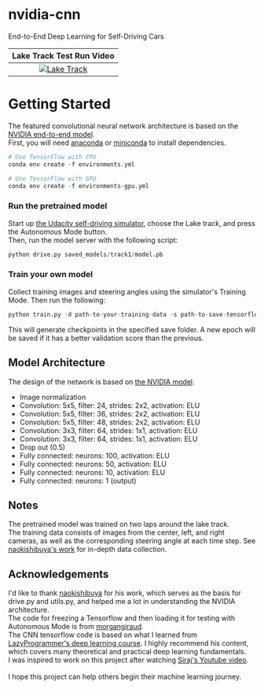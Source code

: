 # nvidia-cnn
End-to-End Deep Learning for Self-Driving Cars


|Lake Track Test Run Video|
|:--------:|
|[![Lake Track](http://img.youtube.com/vi/MEBihons2IU/0.jpg)](https://youtu.be/MEBihons2IU)|

# Getting Started
The featured convolutional neural network architecture is based on the [NVIDIA end-to-end model](https://devblogs.nvidia.com/parallelforall/deep-learning-self-driving-cars/). \
First, you will need [anaconda](https://www.continuum.io/downloads) or [miniconda](https://conda.io/miniconda.html) to install dependencies.

```python
# Use TensorFlow with CPU
conda env create -f environments.yml 

# Use TensorFlow with GPU
conda env create -f environments-gpu.yml
```

### Run the pretrained model

Start up [the Udacity self-driving simulator](https://github.com/udacity/self-driving-car-sim), choose the Lake track, and press the Autonomous Mode button. \
Then, run the model server with the following script:

```python
python drive.py saved_models/track1/model.pb
```

### Train your own model

Collect training images and steering angles using the simulator's Training Mode. Then run the following:

```python
python train.py -d path-to-your-training-data -s path-to-save-tensorflow-checkpoints
```

This will generate checkpoints in the specified save folder. A new epoch will be saved if it has a better validation score than the previous.

## Model Architecture

The design of the network is based on [the NVIDIA model](https://arxiv.org/pdf/1604.07316.pdf). 

- Image normalization
- Convolution: 5x5, filter: 24, strides: 2x2, activation: ELU
- Convolution: 5x5, filter: 36, strides: 2x2, activation: ELU
- Convolution: 5x5, filter: 48, strides: 2x2, activation: ELU
- Convolution: 3x3, filter: 64, strides: 1x1, activation: ELU
- Convolution: 3x3, filter: 64, strides: 1x1, activation: ELU
- Drop out (0.5)
- Fully connected: neurons: 100, activation: ELU
- Fully connected: neurons:  50, activation: ELU
- Fully connected: neurons:  10, activation: ELU
- Fully connected: neurons:   1 (output)

## Notes

The pretrained model was trained on two laps around the lake track. \
The training data consists of images from the center, left, and right cameras, as well as the corresponding steering angle at each time step.
See [naokishibuya's work](https://github.com/naokishibuya/car-behavioral-cloning) for in-depth data collection.

## Acknowledgements
I'd like to thank [naokishibuya](https://github.com/naokishibuya) for his work, which serves as the basis for drive.py and utils.py, and helped me a lot in understanding the NVIDIA architecture.\
The code for freezing a Tensorflow and then loading it for testing with Autonomous Mode is from [morgangiraud](https://blog.metaflow.fr/tensorflow-how-to-freeze-a-model-and-serve-it-with-a-python-api-d4f3596b3adc).\
The CNN tensorflow code is based on what I learned from [LazyProgrammer's deep learning course](https://lazyprogrammer.me/). 
I highly recommend his content, which covers many theoretical and practical deep learning fundamentals.\
I was inspired to work on this project after watching [Siraj's Youtube video](https://www.youtube.com/watch?v=EaY5QiZwSP4).\
\
I hope this project can help others begin their machine learning journey.
